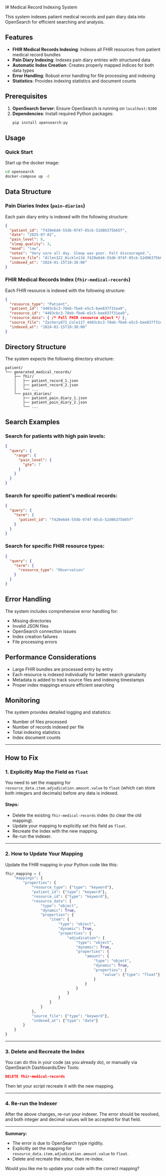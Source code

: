 I# Medical Record Indexing System

This system indexes patient medical records and pain diary data into OpenSearch for efficient searching and analysis.

## Features

- **FHIR Medical Records Indexing**: Indexes all FHIR resources from patient medical record bundles
- **Pain Diary Indexing**: Indexes pain diary entries with structured data
- **Automatic Index Creation**: Creates properly mapped indices for both data types
- **Error Handling**: Robust error handling for file processing and indexing
- **Statistics**: Provides indexing statistics and document counts

## Prerequisites

1. **OpenSearch Server**: Ensure OpenSearch is running on `localhost:9200`
2. **Dependencies**: Install required Python packages:
   ```bash
   pip install opensearch-py
   ```

## Usage

### Quick Start

Start up the docker image:
```bash
cd opensearch
docker-compose up -d
```

## Data Structure

### Pain Diaries Index (`pain-diaries`)

Each pain diary entry is indexed with the following structure:

```json
{
  "patient_id": "f420e6d4-55db-974f-05cb-52d06375b65f",
  "date": "2025-07-02",
  "pain_level": 8,
  "sleep_quality": 3,
  "mood": "low",
  "notes": "Very sore all day. Sleep was poor. Felt discouraged.",
  "source_file": "Allen322_Hickle134_f420e6d4-55db-974f-05cb-52d06375b65f.json",
  "indexed_at": "2024-01-15T10:30:00"
}
```

### FHIR Medical Records Index (`fhir-medical-records`)

Each FHIR resource is indexed with the following structure:

```json
{
  "resource_type": "Patient",
  "patient_id": "4403cbc3-78eb-fbe6-e5c5-bee837f31ea9",
  "resource_id": "4403cbc3-78eb-fbe6-e5c5-bee837f31ea9",
  "resource_data": { /* Full FHIR resource object */ },
  "source_file": "Zachery872_Cole117_4403cbc3-78eb-fbe6-e5c5-bee837f31ea9.json",
  "indexed_at": "2024-01-15T10:30:00"
}
```

## Directory Structure

The system expects the following directory structure:

```
patient/
└── generated_medical_records/
    ├── fhir/
    │   ├── patient_record_1.json
    │   ├── patient_record_2.json
    │   └── ...
    └── pain_diaries/
        ├── patient_pain_diary_1.json
        ├── patient_pain_diary_2.json
        └── ...
```

## Search Examples

### Search for patients with high pain levels:

```json
{
  "query": {
    "range": {
      "pain_level": {
        "gte": 7
      }
    }
  }
}
```

### Search for specific patient's medical records:

```json
{
  "query": {
    "term": {
      "patient_id": "f420e6d4-55db-974f-05cb-52d06375b65f"
    }
  }
}
```

### Search for specific FHIR resource types:

```json
{
  "query": {
    "term": {
      "resource_type": "Observation"
    }
  }
}
```

## Error Handling

The system includes comprehensive error handling for:

- Missing directories
- Invalid JSON files
- OpenSearch connection issues
- Index creation failures
- File processing errors

## Performance Considerations

- Large FHIR bundles are processed entry by entry
- Each resource is indexed individually for better search granularity
- Metadata is added to track source files and indexing timestamps
- Proper index mappings ensure efficient searching

## Monitoring

The system provides detailed logging and statistics:

- Number of files processed
- Number of records indexed per file
- Total indexing statistics
- Index document counts 

---

## How to Fix

### 1. Explicitly Map the Field as `float`
You need to set the mapping for `resource_data.item.adjudication.amount.value` to `float` (which can store both integers and decimals) before any data is indexed.

#### Steps:
- Delete the existing `fhir-medical-records` index (to clear the old mapping).
- Update your mapping to explicitly set this field as `float`.
- Recreate the index with the new mapping.
- Re-run the indexer.

---

### 2. How to Update Your Mapping

Update the FHIR mapping in your Python code like this:

```python
fhir_mapping = {
    "mappings": {
        "properties": {
            "resource_type": {"type": "keyword"},
            "patient_id": {"type": "keyword"},
            "resource_id": {"type": "keyword"},
            "resource_data": {
                "type": "object",
                "dynamic": True,
                "properties": {
                    "item": {
                        "type": "object",
                        "dynamic": True,
                        "properties": {
                            "adjudication": {
                                "type": "object",
                                "dynamic": True,
                                "properties": {
                                    "amount": {
                                        "type": "object",
                                        "dynamic": True,
                                        "properties": {
                                            "value": {"type": "float"}
                                        }
                                    }
                                }
                            }
                        }
                    }
                }
            },
            "source_file": {"type": "keyword"},
            "indexed_at": {"type": "date"}
        }
    }
}
```

---

### 3. Delete and Recreate the Index

You can do this in your code (as you already do), or manually via OpenSearch Dashboards/Dev Tools:

```json
DELETE fhir-medical-records
```

Then let your script recreate it with the new mapping.

---

### 4. Re-run the Indexer

After the above changes, re-run your indexer. The error should be resolved, and both integer and decimal values will be accepted for that field.

---

**Summary:**  
- The error is due to OpenSearch type rigidity.
- Explicitly set the mapping for `resource_data.item.adjudication.amount.value` to `float`.
- Delete and recreate the index, then re-index.

Would you like me to update your code with the correct mapping? 